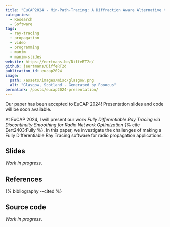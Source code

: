 ```yaml
---
title: "EuCAP2024 - Min-Path-Tracing: A Diffraction Aware Alternative to Image Method in Ray Tracing"
categories:
  - Research
  - Software
tags:
  - ray-tracing
  - propagation
  - video
  - programming
  - manim
  - manim-slides
website: https://eertmans.be/DiffeRT2d/
github: jeertmans/DiffeRT2d
publication_id: eucap2024
image:
  path: /assets/images/misc/glasgow.png
  alt: "Glasgow, Scotland - Generated by Fooocus"
permalink: /posts/eucap2024-presentation/
---
```


Our paper has been accepted to EuCAP 2024! Presentation slides and code will be soon available.

<!--more-->

At EuCAP 2024, I will present our work
*Fully Differentiable Ray Tracing via Discontinuity Smoothing for Radio Network Optimization*
{% cite Eert2403:Fully %}.
In this paper, we investigate the challenges of making a Fully Differentiable Ray Tracing software
for radio propagation applications.

## Slides

*Work in progress*.

## References

{% bibliography --cited %}

## Source code

*Work in progress*.

